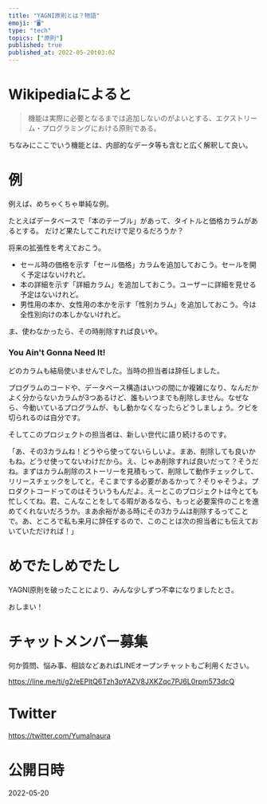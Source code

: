 ```yaml
---
title: "YAGNI原則とは？物語"
emoji: "🖥"
type: "tech"
topics: ["原則"]
published: true
published_at: 2022-05-20t03:02
---
```


# Wikipediaによると

>機能は実際に必要となるまでは追加しないのがよいとする、エクストリーム・プログラミングにおける原則である。

ちなみにここでいう機能とは、内部的なデータ等も含むと広く解釈して良い。

# 例

例えば、めちゃくちゃ単純な例。

たとえばデータベースで「本のテーブル」があって、タイトルと価格カラムがあるとする。
だけど果たしてこれだけで足りるだろうか？

将来の拡張性を考えておこう。

- セール時の価格を示す「セール価格」カラムを追加しておこう。セールを開く予定はないけれど。
- 本の詳細を示す「詳細カラム」を追加しておこう。ユーザーに詳細を見せる予定はないけれど。
- 男性用の本か、女性用の本かを示す「性別カラム」を追加しておこう。今は全性別向けの本しかないけれど。

ま、使わなかったら、その時削除すれば良いや。

### You Ain't Gonna Need It!

どのカラムも結局使いませんでした。当時の担当者は辞任しました。

プログラムのコードや、データベース構造はいつの間にか複雑になり、なんだかよく分からないカラムが3つあるけど、誰もいつまでも削除しません。なぜなら、今動いているプログラムが、もし動かなくなったらどうしましょう。クビを切られるのは自分です。

そしてこのプロジェクトの担当者は、新しい世代に語り続けるのです。

「あ、その3カラムね！どうやら使ってないらしいよ。まあ、削除しても良いかもね。どうせ使ってないわけだから。え、じゃあ削除すれば良いだって？そうだね。まずはカラム削除のストーリーを見積もって、削除して動作チェックして、リリースチェックをしてと。そこまでする必要があるかって？そりゃそうよ。プロダクトコードってのはそういうもんだよ。えーとこのプロジェクトは今とても忙しくてね。君、こんなことをしてる暇があるなら、もっと必要案件のことを進めてくれないだろうか。まあ余裕がある時にその3カラムは削除するってことで。あ、ところで私も来月に辞任するので、このことは次の担当者にも伝えておいていただければ！」


# めでたしめでたし

YAGNI原則を破ったことにより、みんな少しずつ不幸になりましたとさ。

おしまい！




<!-- Update From Qiita API -->

# チャットメンバー募集


何か質問、悩み事、相談などあればLINEオープンチャットもご利用ください。

https://line.me/ti/g2/eEPltQ6Tzh3pYAZV8JXKZqc7PJ6L0rpm573dcQ





# Twitter


https://twitter.com/YumaInaura


<!-- Update From Qiita API -->



# 公開日時

2022-05-20
